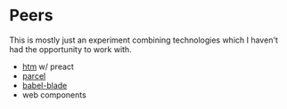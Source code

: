# Peers

This is mostly just an experiment combining technologies which I haven't had the opportunity to work with.

- [htm](https://github.com/developit/htm) w/ preact
- [parcel](https://parceljs.org)
- [babel-blade](https://babel-blade.netlify.com/docs/)
- web components
